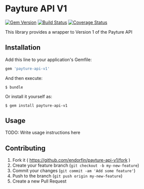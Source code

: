 # Payture API V1

[![Gem Version](https://badge.fury.io/rb/payture-api-v1.png)](http://badge.fury.io/rb/payture-api-v1)
[![Build Status](https://secure.travis-ci.org/endorfin/payture-api-v1.png?branch=master)](https://travis-ci.org/endorfin/payture-api-v1)
[![Coverage Status](https://coveralls.io/repos/endorfin/payture-api-v1/badge.svg)](https://coveralls.io/r/endorfin/payture-api-v1)

This library provides a wrapper to Version 1 of the Payture API

## Installation

Add this line to your application's Gemfile:

```ruby
gem 'payture-api-v1'
```

And then execute:

    $ bundle

Or install it yourself as:

    $ gem install payture-api-v1

## Usage

TODO: Write usage instructions here

## Contributing

1. Fork it ( https://github.com/endorfin/payture-api-v1/fork )
2. Create your feature branch (`git checkout -b my-new-feature`)
3. Commit your changes (`git commit -am 'Add some feature'`)
4. Push to the branch (`git push origin my-new-feature`)
5. Create a new Pull Request
